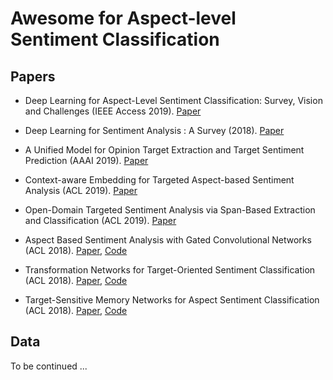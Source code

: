 # Awesome for Aspect-level Sentiment Classification
## Papers

- Deep Learning for Aspect-Level Sentiment Classification: Survey, Vision and Challenges (IEEE Access 2019). [Paper](https://ieeexplore.ieee.org/stamp/stamp.jsp?arnumber=8726353) 

- Deep Learning for Sentiment Analysis : A Survey (2018). [Paper](https://arxiv.org/abs/1801.07883)


- A Unified Model for Opinion Target Extraction and Target Sentiment Prediction (AAAI 2019). [Paper](https://arxiv.org/abs/1811.05082)


- Context-aware Embedding for Targeted Aspect-based Sentiment Analysis (ACL 2019). [Paper](http://arxiv.org/abs/1906.06945)


- Open-Domain Targeted Sentiment Analysis via Span-Based Extraction and Classification (ACL 2019). [Paper](http://arxiv.org/abs/1906.03820)


- Aspect Based Sentiment Analysis with Gated Convolutional Networks (ACL 2018). [Paper](https://arxiv.org/abs/1805.07043), [Code](https://github.com/wxue004cs/GCAE)


- Transformation Networks for Target-Oriented Sentiment Classification (ACL 2018). [Paper](https://aclweb.org/anthology/papers/P/P18/P18-1087/), [Code]()


- Target-Sensitive Memory Networks for Aspect Sentiment Classification (ACL 2018). [Paper](https://aclweb.org/anthology/papers/P/P18/P18-1088/), [Code]()


## Data

To be continued ...
